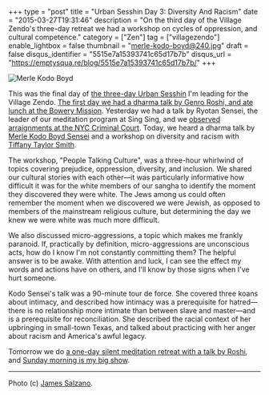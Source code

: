 +++
type = "post"
title = "Urban Sesshin Day 3: Diversity And Racism"
date = "2015-03-27T19:31:46"
description = "On the third day of the Village Zendo's three-day retreat we had a workshop on cycles of oppression, and cultural competence."
category = ["Zen"]
tag = ["villagezendo"]
enable_lightbox = false
thumbnail = "merle-kodo-boyd@240.jpg"
draft = false
disqus_identifier = "5515e7a15393741c65d17b7b"
disqus_url = "https://emptysqua.re/blog/5515e7a15393741c65d17b7b/"
+++

<p><img style="display:block; margin-left:auto; margin-right:auto;" src="merle-kodo-boyd.jpg" alt="Merle Kodo Boyd" title="Merle Kodo Boyd" /></p>
<p>This was the final day of <a href="http://villagezendo.org/2014/10/urban-sesshin-4/">the three-day Urban Sesshin</a> I'm leading for the Village Zendo. <a href="/blog/urban-sesshin-day-1-bowery-mission/">The first day we had a dharma talk by Genro Roshi, and ate lunch at the Bowery Mission</a>. Yesterday we had a talk by Ryotan Sensei, the leader of our meditation program at Sing Sing, and we <a href="/blog/urban-sesshin-day-2-nyc-criminal-court/">observed arraignments at the NYC Criminal Court</a>. Today, we heard a dharma talk by <a href="https://en.wikipedia.org/wiki/Merle_Kodo_Boyd">Merle Kodo Boyd Sensei</a> and a workshop on diversity and racism with <a href="https://www.linkedin.com/company/culture-learning-partners">Tiffany Taylor Smith</a>.</p>
<p>The workshop, "People Talking Culture", was a three-hour whirlwind of topics covering prejudice, oppression, diversity, and inclusion. We shared our cultural stories with each other&mdash;it was particularly informative how difficult it was for the white members of our sangha to identify the moment they discovered they were white. The Jews among us could often remember the moment when we discovered we were Jewish, as opposed to members of the mainstream religious culture, but determining the day we knew we were white was much more difficult.</p>
<p>We also discussed micro-aggressions, a topic which makes me frankly paranoid. If, practically by definition, micro-aggressions are unconscious acts, how do I know I'm not constantly committing them? The helpful answer is to be awake. With attention and luck, I can see the effect my words and actions have on others, and I'll know by those signs when I've hurt someone.</p>
<p>Kodo Sensei's talk was a 90-minute tour de force. She covered three koans about intimacy, and described how intimacy was a prerequisite for hatred&mdash;there is no relationship more intimate than between slave and master&mdash;and is a prerequisite for reconciliation. She described the racial context of her upbringing in small-town Texas, and talked about practicing with her anger about racism and America's awful legacy.</p>
<p>Tomorrow we do <a href="http://villagezendo.org/2014/10/zazenkai-4/">a one-day silent meditation retreat with a talk by Roshi</a>, and <a href="http://villagezendo.org/2014/10/shuso-hossen-for-a-jesse-jiryu-davis/">Sunday morning is my big show</a>.</p>
<hr />
<p>Photo (c) <a href="http://www.salzanophoto.com/">James Salzano</a>.</p>
